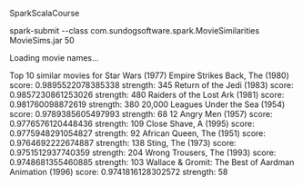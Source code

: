 SparkScalaCourse

spark-submit --class com.sundogsoftware.spark.MovieSimilarities MovieSims.jar 50

Loading movie names...
                                                                                
Top 10 similar movies for Star Wars (1977)
Empire Strikes Back, The (1980)	score: 0.9895522078385338	strength: 345
Return of the Jedi (1983)	score: 0.9857230861253026	strength: 480
Raiders of the Lost Ark (1981)	score: 0.981760098872619	strength: 380
20,000 Leagues Under the Sea (1954)	score: 0.9789385605497993	strength: 68
12 Angry Men (1957)	score: 0.9776576120448436	strength: 109
Close Shave, A (1995)	score: 0.9775948291054827	strength: 92
African Queen, The (1951)	score: 0.9764692222674887	strength: 138
Sting, The (1973)	score: 0.9751512937740359	strength: 204
Wrong Trousers, The (1993)	score: 0.9748681355460885	strength: 103
Wallace & Gromit: The Best of Aardman Animation (1996)	score: 0.9741816128302572	strength: 58
